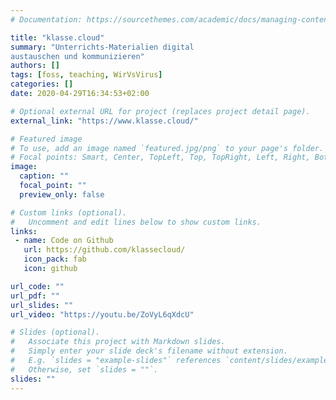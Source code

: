 ```yaml
---
# Documentation: https://sourcethemes.com/academic/docs/managing-content/

title: "klasse.cloud"
summary: "Unterrichts-Materialien digital
austauschen und kommunizieren"
authors: []
tags: [foss, teaching, WirVsVirus]
categories: []
date: 2020-04-29T16:34:53+02:00

# Optional external URL for project (replaces project detail page).
external_link: "https://www.klasse.cloud/"

# Featured image
# To use, add an image named `featured.jpg/png` to your page's folder.
# Focal points: Smart, Center, TopLeft, Top, TopRight, Left, Right, BottomLeft, Bottom, BottomRight.
image:
  caption: ""
  focal_point: ""
  preview_only: false

# Custom links (optional).
#   Uncomment and edit lines below to show custom links.
links:
 - name: Code on Github
   url: https://github.com/klassecloud/
   icon_pack: fab
   icon: github

url_code: ""
url_pdf: ""
url_slides: ""
url_video: "https://youtu.be/ZoVyL6qXdcU"

# Slides (optional).
#   Associate this project with Markdown slides.
#   Simply enter your slide deck's filename without extension.
#   E.g. `slides = "example-slides"` references `content/slides/example-slides.md`.
#   Otherwise, set `slides = ""`.
slides: ""
---
```

